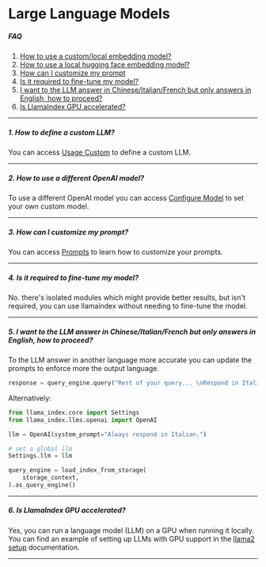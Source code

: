 # Large Language Models

##### FAQ

1. [How to use a custom/local embedding model?](#1-how-to-define-a-custom-llm)
2. [How to use a local hugging face embedding model?](#2-how-to-use-a-different-openai-model)
3. [How can I customize my prompt](#3-how-can-i-customize-my-prompt)
4. [Is it required to fine-tune my model?](#4-is-it-required-to-fine-tune-my-model)
5. [I want to the LLM answer in Chinese/Italian/French but only answers in English, how to proceed?](#5-i-want-to-the-llm-answer-in-chineseitalianfrench-but-only-answers-in-english-how-to-proceed)
6. [Is LlamaIndex GPU accelerated?](#6-is-llamaindex-gpu-accelerated)

---

##### 1. How to define a custom LLM?

You can access [Usage Custom](/python/framework/module_guides/models/llms/usage_custom#example-using-a-custom-llm-model---advanced) to define a custom LLM.

---

##### 2. How to use a different OpenAI model?

To use a different OpenAI model you can access [Configure Model](/python/examples/llm/openai) to set your own custom model.

---

##### 3. How can I customize my prompt?

You can access [Prompts](/python/framework/module_guides/models/prompts/index) to learn how to customize your prompts.

---

##### 4. Is it required to fine-tune my model?

No. there's isolated modules which might provide better results, but isn't required, you can use llamaindex without needing to fine-tune the model.

---

##### 5. I want to the LLM answer in Chinese/Italian/French but only answers in English, how to proceed?

To the LLM answer in another language more accurate you can update the prompts to enforce more the output language.

```py
response = query_engine.query("Rest of your query... \nRespond in Italian")
```

Alternatively:

```py
from llama_index.core import Settings
from llama_index.llms.openai import OpenAI

llm = OpenAI(system_prompt="Always respond in Italian.")

# set a global llm
Settings.llm = llm

query_engine = load_index_from_storage(
    storage_context,
).as_query_engine()
```

---

##### 6. Is LlamaIndex GPU accelerated?

Yes, you can run a language model (LLM) on a GPU when running it locally. You can find an example of setting up LLMs with GPU support in the [llama2 setup](/python/examples/vector_stores/simpleindexdemollama-local) documentation.

---
